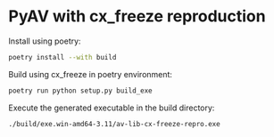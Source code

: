 # PyAV with cx_freeze reproduction

Install using poetry:

```bash
poetry install --with build
```

Build using cx_freeze in poetry environment:

```bash
poetry run python setup.py build_exe
```

Execute the generated executable in the build directory:

```bash
./build/exe.win-amd64-3.11/av-lib-cx-freeze-repro.exe
```
